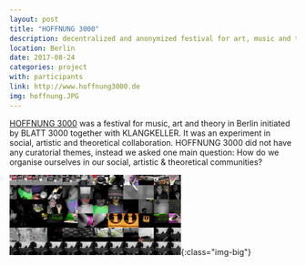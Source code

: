```yaml
---
layout: post
title: "HOFFNUNG 3000"
description: decentralized and anonymized festival for art, music and theory
location: Berlin
date: 2017-08-24
categories: project
with: participants
link: http://www.hoffnung3000.de
img: hoffnung.JPG
---
```


[HOFFNUNG 3000](https://hoffnung3000.de) was a festival for music, art and theory in Berlin initiated by BLATT 3000 together with KLANGKELLER. It was an experiment in social, artistic and theoretical collaboration. HOFFNUNG 3000 did not have any curatorial themes, instead we asked one main question: How do we organise ourselves in our social, artistic & theoretical communities? 

![HOFFNUNG3000](/assets/videos/hoffnung3000.gif){:class="img-big"}
